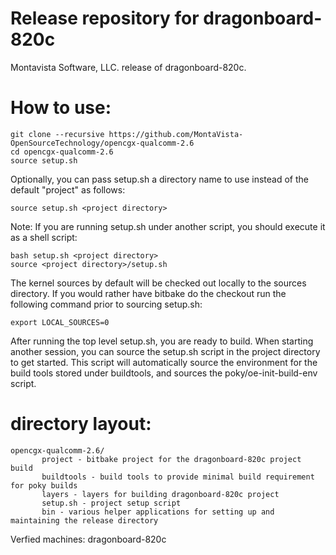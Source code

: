 # Release repository for dragonboard-820c

Montavista Software, LLC. release of dragonboard-820c. 

How to use:
==========
```
git clone --recursive https://github.com/MontaVista-OpenSourceTechnology/opencgx-qualcomm-2.6
cd opencgx-qualcomm-2.6
source setup.sh
```
Optionally, you can pass setup.sh a directory name to use instead of the
default "project" as follows:

```
source setup.sh <project directory>
```
Note: If you are running setup.sh under another script, you should execute it
as a shell script:

```
bash setup.sh <project directory>
source <project directory>/setup.sh
```
The kernel sources by default will be checked out locally to the sources
directory. If you would rather have bitbake do the checkout run the following
command prior to sourcing setup.sh:

```
export LOCAL_SOURCES=0
```

After running the top level setup.sh, you are ready to build. When starting
another session, you can source the setup.sh script in the project directory
to get started. This script will automatically source the environment for
the build tools stored under buildtools, and sources the 
poky/oe-init-build-env script.

directory layout:
================
```
opencgx-qualcomm-2.6/
       project - bitbake project for the dragonboard-820c project build
       buildtools - build tools to provide minimal build requirement for poky builds
       layers - layers for building dragonboard-820c project
       setup.sh - project setup script
       bin - various helper applications for setting up and maintaining the release directory
```

Verfied machines: dragonboard-820c 
